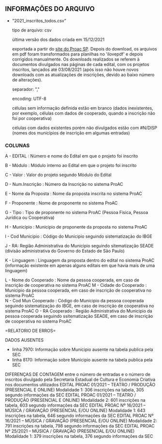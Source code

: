 ## INFORMAÇÕES DO ARQUIVO

- "2021_inscritos_todos.csv"

	tipo de arquivo: csv
	
	última versão dos dados criada em 15/12/2021
	
	exportada a partir do [site do Proac SP](https://www.proac.sp.gov.br/proac-editais-editais-e-resultados/). Depois do download, os arquivos em pdf foram transformados para planilhas no 'ilovepdf' e depois corrigidos manualmente. Os downloads realizados se referem à documentos divulgados nas páginas de cada edital, com os projetos inscritos, lançados até 03/08/2021 (após isso não houve novos downloads com as atualizações de inscrições, devido ao baixo número de alterações).
	
	separador: ","
	
	encoding: UTF-8
	
	células sem informação definida estão em branco (dados inexistentes, por exemplo, células com dados de cooperado, quando a inscrição não foi por cooperativa)
	
	células com dados existentes porém não divulgados estão com #N/DISP (nomes dos municípios de inscrição em algumas entradas)

### COLUNAS

A - EDITAL : Número e nome do Edital em que o projeto foi inscrito

B - Módulo : Módulo interno ao Edital em que o projeto foi inscrito

C - Valor : Valor do projeto segundo Módulo do Edital

D - Num.Inscrição : Número da Inscrição no sistema ProAC

E - Nome da Proposta : Nome da proposta inscrita no sistema ProAC

F - Proponente : Nome de proponente no sistema ProAC

G - Tipo : Tipo de proponente no sistema ProAC (Pessoa Fisica, Pessoa Jurídica ou Cooperativa)

H - Município : Municipio de proponente da proposta no sistema ProAC

I - Cod Municipio : Código do Municipio seguindo sistematização do IBGE

J - RA: Região Administrativa do Municipio seguindo sitematização SEADE (divisão administrativa do Governo do Estado de São Paulo)

K - Linguagem : Linguagem da proposta dentro do edital no sistema ProAC (informação existente em apenas alguns editais em que havia mais de uma linguagem)

L - Nome do Cooperado : Nome da pessoa cooperada, em caso de inscrição de cooperativa no sistema ProAC
M - Cidade do Cooperado : Municipio da pessoa cooperada, em caso de inscrição de cooperativa no sistema ProAC<br>
N - Cod Mun Cooperado : Código do Municipio da pessoa cooperada seguindo sistematização do IBGE, em caso de inscrição de cooperativa no sistema ProAC
O - RA Cooperado : Região Administrativa do Municipio da pessoa cooperada seguindo ssitematização SEADE, em caso de inscrição de cooperativa no sistema ProAC

=RELATORIO DE ERROS=

DADOS AUSENTES
- linha 7970: Informação sobre Municipio ausente na tabela publica pela SEC
- linha 8170: Informação sobre Municipio ausente na tabela publica pela SEC

DIFERENÇAS DE CONTAGEM entre o número de entradas e o número de inscritos divulgado pela Secretaria Estadual de Cultura e Economia Criativa nos documentos utilizados
EDITAL PROAC 01/2021 – TEATRO / PRODUÇÃO (PRESENCIAL E ONLINE) Modalidade 1: 306 inscrições na tabela, 305 segundo informações da SEC
EDITAL PROAC 01/2021 – TEATRO / PRODUÇÃO (PRESENCIAL E ONLINE) Modalidade 2: 601 inscrições na tabela, 603 segundo informações da SEC
EDITAL PROAC Nº 16/2021 – MÚSICA / GRAVAÇÃO (PRESENCIAL E/OU ONLINE) Modalidade 1: 643 inscrições na tabela, 646 segundo informações da SEC
EDITAL PROAC Nº 16/2021 – MÚSICA / GRAVAÇÃO (PRESENCIAL E/OU ONLINE) Modalidade 2: 791 inscrições na tabela, 798 segundo informações da SEC
EDITAL PROAC Nº 25/2021 – MÚSICA / GRAVAÇÃO (PRESENCIAL E/OU ONLINE) Modalidade 1: 379 inscrições na tabela, 376 segundo informações da SEC
